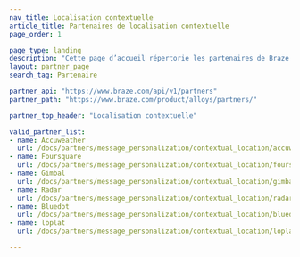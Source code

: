 ```yaml
---
nav_title: Localisation contextuelle
article_title: Partenaires de localisation contextuelle
page_order: 1

page_type: landing
description: "Cette page d’accueil répertorie les partenaires de Braze (Alloys) qui vous permettent de récolter des données de localisation dans vos campagnes de communication."
layout: partner_page
search_tag: Partenaire

partner_api: "https://www.braze.com/api/v1/partners"
partner_path: "https://www.braze.com/product/alloys/partners/"

partner_top_header: "Localisation contextuelle"

valid_partner_list:
- name: Accuweather
  url: /docs/partners/message_personalization/contextual_location/accuweather/
- name: Foursquare
  url: /docs/partners/message_personalization/contextual_location/foursquare/
- name: Gimbal
  url: /docs/partners/message_personalization/contextual_location/gimbal/
- name: Radar
  url: /docs/partners/message_personalization/contextual_location/radar/
- name: Bluedot
  url: /docs/partners/message_personalization/contextual_location/bluedot/
- name: loplat
  url: /docs/partners/message_personalization/contextual_location/loplat/

---
```

